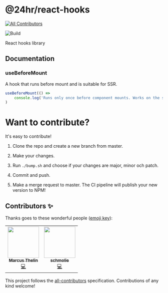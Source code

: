 # @24hr/react-hooks
<!-- ALL-CONTRIBUTORS-BADGE:START - Do not remove or modify this section -->
[![All Contributors](https://img.shields.io/badge/all_contributors-2-orange.svg?style=flat-square)](#contributors-)
<!-- ALL-CONTRIBUTORS-BADGE:END -->
![Build](https://github.com/24hr-malmo/react-hooks/workflows/24HR%20React%20Hooks/badge.svg?branch=master&style=flat-square&label=build)

React hooks library

## Documentation

### useBeforeMount
A hook that runs before mount and is suitable for SSR.
```js
useBeforeMount(() =>
    console.log('Runs only once before component mounts. Works on the server!')
)
```

# Want to contribute?

It's easy to contribute!

1. Clone the repo and create a new branch from master.

2. Make your changes.

3. Run `./bump.sh` and choose if your changes are major, minor och patch.

4. Commit and push.

5. Make a merge request to master. The CI pipeline will publish your new version to NPM!

## Contributors ✨

Thanks goes to these wonderful people ([emoji key](https://allcontributors.org/docs/en/emoji-key)):

<!-- ALL-CONTRIBUTORS-LIST:START - Do not remove or modify this section -->
<!-- prettier-ignore-start -->
<!-- markdownlint-disable -->
<table>
  <tr>
    <td align="center"><a href="https://www.marcusthelin.com"><img src="https://avatars1.githubusercontent.com/u/22647302?v=4" width="100px;" alt=""/><br /><sub><b>Marcus Thelin</b></sub></a><br /><a href="https://github.com/24hr-malmo/react-hooks/commits?author=marcusthelin" title="Code">💻</a></td>
    <td align="center"><a href="https://github.com/schmolie"><img src="https://avatars0.githubusercontent.com/u/17004998?v=4" width="100px;" alt=""/><br /><sub><b>schmolie</b></sub></a><br /><a href="https://github.com/24hr-malmo/react-hooks/commits?author=schmolie" title="Code">💻</a></td>
  </tr>
</table>

<!-- markdownlint-enable -->
<!-- prettier-ignore-end -->
<!-- ALL-CONTRIBUTORS-LIST:END -->

This project follows the [all-contributors](https://github.com/all-contributors/all-contributors) specification. Contributions of any kind welcome!